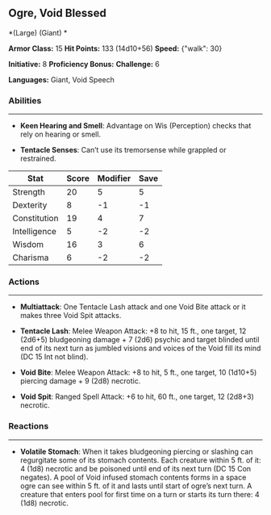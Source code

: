 ## Ogre, Void Blessed
*(Large) (Giant) *

**Armor Class:** 15
**Hit Points:** 133 (14d10+56)
**Speed:** {"walk": 30}

**Initiative:** 8
**Proficiency Bonus:**
**Challenge:** 6

**Languages:** Giant, Void Speech

### Abilities
 --- 
- **Keen Hearing and Smell**: Advantage on Wis (Perception) checks that rely on hearing or smell.

- **Tentacle Senses**: Can’t use its tremorsense while grappled or restrained.



| Stat | Score | Modifier | Save |
| ---- | ---- | ---- | ---- |
| Strength | 20 | 5 | 5 |
| Dexterity | 8 | -1 | -1 |
| Constitution | 19 | 4 | 7 |
| Intelligence | 5 | -2 | -2 |
| Wisdom | 16 | 3 | 6 |
| Charisma | 6 | -2 | -2 |

### Actions
 --- 
- **Multiattack**: One Tentacle Lash attack and one Void Bite attack or it makes three Void Spit attacks.

- **Tentacle Lash**: Melee Weapon Attack: +8 to hit, 15 ft., one target, 12 (2d6+5) bludgeoning damage + 7 (2d6) psychic and target blinded until end of its next turn as jumbled visions and voices of the Void fill its mind (DC 15 Int not blind).

- **Void Bite**: Melee Weapon Attack: +8 to hit, 5 ft., one target, 10 (1d10+5) piercing damage + 9 (2d8) necrotic.

- **Void Spit**: Ranged Spell Attack: +6 to hit, 60 ft., one target, 12 (2d8+3) necrotic.

### Reactions
 --- 
- **Volatile Stomach**: When it takes bludgeoning piercing or slashing can regurgitate some of its stomach contents. Each creature within 5 ft. of it: 4 (1d8) necrotic and be poisoned until end of its next turn (DC 15 Con negates). A pool of Void infused stomach contents forms in a space ogre can see within 5 ft. of it and lasts until start of ogre’s next turn. A creature that enters pool for first time on a turn or starts its turn there: 4 (1d8) necrotic.

